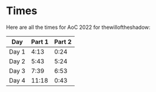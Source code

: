 # Times

Here are all the times for AoC 2022 for thewilloftheshadow:

| Day   | Part 1 | Part 2 |
| ----- | ------ | ------ |
| Day 1 | 4:13   | 0:24   |
| Day 2 | 5:43   | 5:24   |
| Day 3 | 7:39   | 6:53   |
| Day 4 | 11:18  | 0:43   |